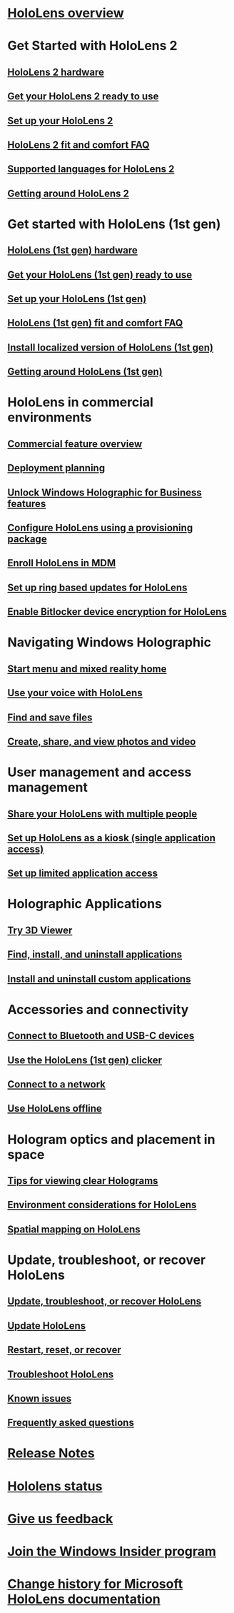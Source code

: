 # [HoloLens overview](index.md)

# Get Started with HoloLens 2
## [HoloLens 2 hardware](hololens2-hardware.md)
## [Get your HoloLens 2 ready to use](hololens2-setup.md)
## [Set up your HoloLens 2](hololens2-start.md)
## [HoloLens 2 fit and comfort FAQ](hololens2-fit-comfort-faq.md)
## [Supported languages for HoloLens 2](hololens2-language-support.md)
## [Getting around HoloLens 2](hololens2-basic-usage.md)

# Get started with HoloLens (1st gen)
## [HoloLens (1st gen) hardware](hololens1-hardware.md)
## [Get your HoloLens (1st gen) ready to use](hololens1-setup.md)
## [Set up your HoloLens (1st gen)](hololens1-start.md)
## [HoloLens (1st gen) fit and comfort FAQ](hololens1-fit-comfort-faq.md)
## [Install localized version of HoloLens (1st gen)](hololens1-install-localized.md)
## [Getting around HoloLens (1st gen)](hololens1-basic-usage.md)

# HoloLens in commercial environments
## [Commercial feature overview](hololens-commercial-features.md)
## [Deployment planning](hololens-requirements.md)
## [Unlock Windows Holographic for Business features](hololens1-upgrade-enterprise.md)
## [Configure HoloLens using a provisioning package](hololens-provisioning.md)
## [Enroll HoloLens in MDM](hololens-enroll-mdm.md)
## [Set up ring based updates for HoloLens](hololens-updates.md)
## [Enable Bitlocker device encryption for HoloLens](hololens-encryption.md)

# Navigating Windows Holographic
## [Start menu and mixed reality home](holographic-home.md)
## [Use your voice with HoloLens](hololens-cortana.md)
## [Find and save files](holographic-find-and-save-files.md)
## [Create, share, and view photos and video](holographic-photos-and-videos.md)

# User management and access management
## [Share your HoloLens with multiple people](hololens-multiple-users.md)
## [Set up HoloLens as a kiosk (single application access)](hololens-kiosk.md)
## [Set up limited application access](hololens-kiosk.md)

# Holographic Applications
## [Try 3D Viewer](holographic-3d-viewer-beta.md)
## [Find, install, and uninstall applications](holographic-store-apps.md)
## [Install and uninstall custom applications](holographic-custom-apps.md)

# Accessories and connectivity
## [Connect to Bluetooth and USB-C devices](hololens-connect-devices.md)
## [Use the HoloLens (1st gen) clicker](hololens1-clicker.md)
## [Connect to a network](hololens-network.md)
## [Use HoloLens offline](hololens-offline.md)

# Hologram optics and placement in space
## [Tips for viewing clear Holograms](hololens-calibration.md)
## [Environment considerations for HoloLens](hololens-environment-considerations.md)
## [Spatial mapping on HoloLens](hololens-spaces.md)

# Update, troubleshoot, or recover HoloLens
## [Update, troubleshoot, or recover HoloLens](hololens-management-overview.md)
## [Update HoloLens](hololens-update-hololens.md)
## [Restart, reset, or recover](hololens-recovery.md)
## [Troubleshoot HoloLens](hololens-troubleshooting.md)
## [Known issues](hololens-known-issues.md)
## [Frequently asked questions](hololens-faq.md)

# [Release Notes](hololens-release-notes.md)
# [Hololens status](hololens-status.md)
# [Give us feedback](hololens-feedback.md)
# [Join the Windows Insider program](hololens-insider.md)
# [Change history for Microsoft HoloLens documentation](change-history-hololens.md)
